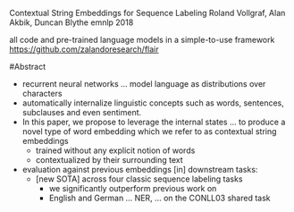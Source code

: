 Contextual String Embeddings for Sequence Labeling
Roland Vollgraf, Alan Akbik, Duncan Blythe
emnlp 2018 

all code and pre-trained language models in a simple-to-use framework
https://github.com/zalandoresearch/flair

#Abstract

* recurrent neural networks ... model language as distributions over characters
* automatically internalize linguistic concepts such as 
  words, sentences, subclauses and even sentiment. 
* In this paper, we propose to leverage the internal states ... to 
  produce a novel type of word embedding which we refer to as 
  contextual string embeddings
  * trained without any explicit notion of words 
  * contextualized by their surrounding text
* evaluation against previous embeddings [in] downstream tasks: 
  * [new SOTA] across four classic sequence labeling tasks 
    * we significantly outperform previous work on 
    * English and German ... NER, ... on the CONLL03 shared task
